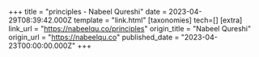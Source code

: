 +++
title = "principles - Nabeel Qureshi"
date = 2023-04-29T08:39:42.000Z
template = "link.html"
[taxonomies]
tech=[]
[extra]
link_url = "https://nabeelqu.co/principles"
origin_title = "Nabeel Qureshi"
origin_url = "https://nabeelqu.co"
published_date = "2023-04-23T00:00:00.000Z"
+++